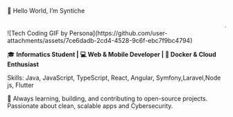 
👋 Hello World, I’m Syntiche

<marquee behavior="scroll" direction="left" scrollamount="5" style="color:#1E90FF; font-size:18px; font-weight:bold;">
Always learning, always improving, always coding!
</marquee>
                                                                              ![Tech Coding GIF by Persona](https://github.com/user-attachments/assets/7ce6dadb-2cd4-4528-9c6f-ebc7f9bc4794)



🎓 **Informatics Student | 💻 Web & Mobile Developer | 🐳 Docker & Cloud Enthusiast**

Skills: Java, JavaScript, TypeScript, React, Angular, Symfony,Laravel,Node js, Flutter

🚀 Always learning, building, and contributing to open-source projects. Passionate about clean, scalable apps and Cybersecurity.
